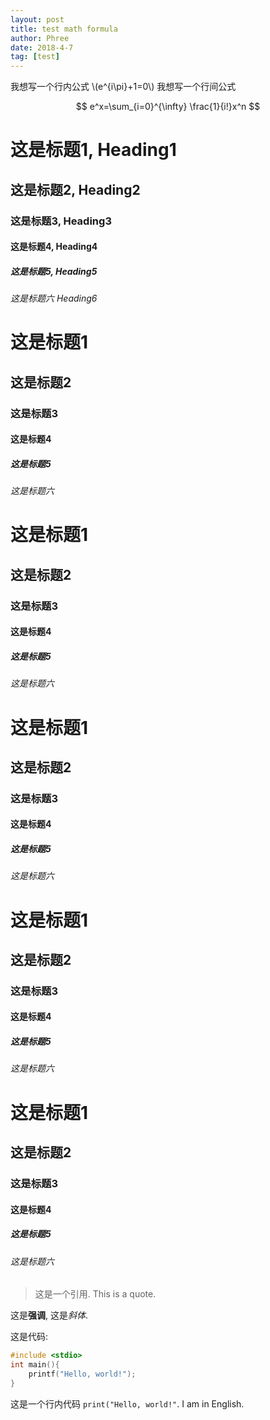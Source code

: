 ```yaml
---
layout: post
title: test math formula
author: Phree
date: 2018-4-7
tag: [test]
---
```


我想写一个行内公式 \\(e^{i\pi}+1=0\\)
我想写一个行间公式

$$ e^x=\sum_{i=0}^{\infty} \frac{1}{i!}x^n $$

# 这是标题1, Heading1
## 这是标题2, Heading2
### 这是标题3, Heading3
#### 这是标题4, Heading4
##### 这是标题5, Heading5
###### 这是标题六 Heading6
# 这是标题1
## 这是标题2
### 这是标题3
#### 这是标题4 
##### 这是标题5
###### 这是标题六
# 这是标题1
## 这是标题2
### 这是标题3
#### 这是标题4 
##### 这是标题5
###### 这是标题六
# 这是标题1
## 这是标题2
### 这是标题3
#### 这是标题4 
##### 这是标题5
###### 这是标题六
# 这是标题1
## 这是标题2
### 这是标题3
#### 这是标题4 
##### 这是标题5
###### 这是标题六
# 这是标题1
## 这是标题2
### 这是标题3
#### 这是标题4 
##### 这是标题5
###### 这是标题六

> 这是一个引用.
> This is a quote.

这是**强调**, 这是*斜体*.

这是代码:

```cpp
#include <stdio>
int main(){
    printf("Hello, world!");
}
```

这是一个行内代码 `print("Hello, world!"`.
I am in English.
